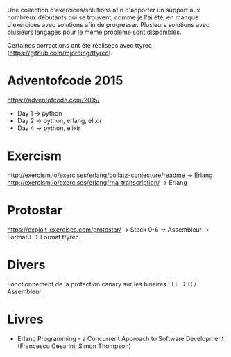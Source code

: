 Une collection d'exercices/solutions afin d'apporter un support aux nombreux débutants qui se trouvent, comme je l'ai été, en manque d'exercices avec solutions afin de progresser.
Plusieurs solutions avec plusieurs langages pour le même problème sont disponibles.

Certaines corrections ont été réalisées avec ttyrec (https://github.com/mjording/ttyrec).


# Adventofcode 2015 #

https://adventofcode.com/2015/

  - Day 1 -> python
  - Day 2 -> python, erlang, elixir
  - Day 4 -> python, elixir

# Exercism #

http://exercism.io/exercises/erlang/collatz-conjecture/readme -> Erlang  
http://exercism.io/exercises/erlang/rna-transcription/ -> Erlang

# Protostar #
https://exploit-exercises.com/protostar/ 
  -> Stack 0-6 -> Assembleur
  -> Format0 -> Format ttyrec.

# Divers #
Fonctionnement de la protection canary sur les binaires ELF -> C / Assembleur

# Livres #

 - Erlang Programming - a Concurrent Approach to Software Development (Francesco Cesarini, Simon Thompson)
